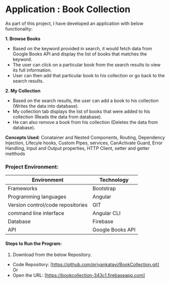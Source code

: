 #  Application : Book Collection 

As part of this project, I have developed an application with below functionality:

**1. Browse Books**
- Based on the keyword provided in search, it would fetch data from Google Books API and display the list of books that matches the keyword.
- The user can click on a particular book from the search results to view its full information.
- User can then add that particular book to his collection or go back to the search results.

**2. My Collection**
- Based on the search results, the user can add a book to his collection (Writes the data into database).
- My collection tab displays the list of books that were added to his collection (Reads the data from database).
- He can also remove a book from his collection (Deletes the data from database).

**Concepts Used**: Conatainer and Nested Components, Routing, Dependency Injection, Lifecyle hooks, Custom Pipes, services, CanActivate Guard, Error Handling, Input and Output properties, HTTP Client, setter and getter metthods

### Project Environment:
Environment | Technology
------------ | -------------
Frameworks | Bootstrap
Programming languages | Angular
Version control/code repositories | GIT
command line interface | Angular CLI
Database| Firebase
 API| Google Books API


#### Steps to Run the Program:
1. Download from the below Repository.
* Code Repository: [https://github.com/priyankatayi/BookCollection.git]
Or
* Open the URL: [https://bookcollection-343c1.firebaseapp.com]

